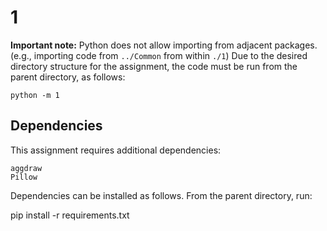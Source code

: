 # 1

**Important note:** Python does not allow importing from adjacent packages. (e.g., importing code from `../Common` from within `./1`) Due to the desired directory structure for the assignment, the code must be run from the parent directory, as follows:

    python -m 1

## Dependencies

This assignment requires additional dependencies:

    aggdraw
    Pillow

Dependencies can be installed as follows. From the parent directory, run:

   pip install -r requirements.txt
